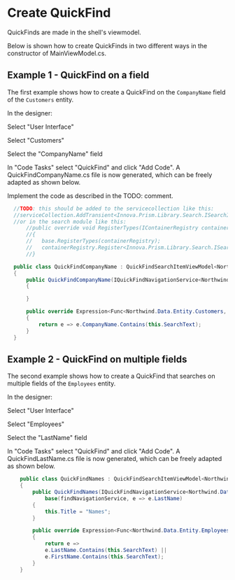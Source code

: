 # Create QuickFind

QuickFinds are made in the shell's viewmodel.

Below is shown how to create QuickFinds in two different ways in the constructor of MainViewModel.cs.

## Example 1 - QuickFind on a field
The first example shows how to create a QuickFind on the `CompanyName` field of the `Customers` entity.

In the designer:

Select "User Interface"

Select "Customers"

Select the "CompanyName" field

In "Code Tasks" select "QuickFind" and click "Add Code". A QuickFindCompanyName.cs file is now generated, which can be freely adapted as shown below.

Implement the code as described in the TODO: comment.
```csharp
  //TODO: this should be added to the servicecollection like this:
  //serviceCollection.AddTransient<Innova.Prism.Library.Search.ISearchItemViewModel, QuickFindCompanyName>();
  //or in the search module like this:
      //public override void RegisterTypes(IContainerRegistry containerRegistry)
      //{
      //   base.RegisterTypes(containerRegistry);
      //   containerRegistry.Register<Innova.Prism.Library.Search.ISearchItemViewModel, QuickFindCompanyName>("QuickFindCompanyName");
      //}

  public class QuickFindCompanyName : QuickFindSearchItemViewModel<Northwind.Data.Entity.Customers>, ISearchItemViewModel
  {
      public QuickFindCompanyName(IQuickFindNavigationService<Northwind.Data.Entity.Customers> findNavigationService) : base(findNavigationService, e => e.CompanyName)
      {

      }

      public override Expression<Func<Northwind.Data.Entity.Customers, bool>> GetSearchExpression()
      {
          return e => e.CompanyName.Contains(this.SearchText);
      }
  }
```

## Example 2 - QuickFind on multiple fields
The second example shows how to create a QuickFind that searches on multiple fields of the `Employees` entity.

In the designer:

Select "User Interface"

Select "Employees"

Select the "LastName" field

In "Code Tasks" select "QuickFind" and click "Add Code". A QuickFindLastName.cs file is now generated, which can be freely adapted as shown below.

```csharp
    public class QuickFindNames : QuickFindSearchItemViewModel<Northwind.Data.Entity.Employees>, ISearchItemViewModel
    {
        public QuickFindNames(IQuickFindNavigationService<Northwind.Data.Entity.Employees> findNavigationService) : 
            base(findNavigationService, e => e.LastName)
        {
            this.Title = "Names";
        }

        public override Expression<Func<Northwind.Data.Entity.Employees, bool>> GetSearchExpression()
        {
            return e =>
            e.LastName.Contains(this.SearchText) ||
            e.FirstName.Contains(this.SearchText);
        }
    }
```
